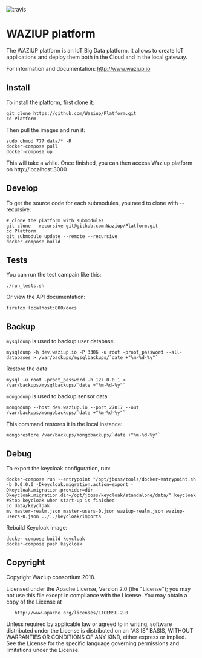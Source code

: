 ![travis](https://travis-ci.org/Waziup/Platform.svg?branch=master)


WAZIUP platform
===============

The WAZIUP platform is an IoT Big Data platform.
It allows to create IoT applications and deploy them both in the Cloud and in the local gateway.

For information and documentation: http://www.waziup.io

Install
-------

To install the platform, first clone it:
```
git clone https://github.com/Waziup/Platform.git
cd Platform
```

Then pull the images and run it:
```
sudo chmod 777 data/* -R
docker-compose pull
docker-compose up
```

This will take a while. Once finished, you can then access Waziup platform on http://localhost:3000

Develop
-------

To get the source code for each submodules, you need to clone with --recursive:
```
# clone the platform with submodules
git clone --recursive git@github.com:Waziup/Platform.git
cd Platform
git submodule update --remote --recursive
docker-compose build
```

Tests
-----

You can run the test campain like this:
```
./run_tests.sh
```

Or view the API documentation:
```
firefox localhost:800/docs
```

Backup
------

`mysqldump` is used to backup user database.
```
mysqldump -h dev.waziup.io -P 3306 -u root -proot_password --all-databases > /var/backups/mysqlbackups/`date +"%m-%d-%y"`
```

Restore the data:
```
mysql -u root -proot_password -h 127.0.0.1 <  /var/backups/mysqlbackups/`date +"%m-%d-%y"`
```

`mongodump` is used to backup sensor data:
```
mongodump --host dev.waziup.io --port 27017 --out /var/backups/mongobackups/`date +"%m-%d-%y"`
```

This command restores it in the local instance:
```
mongorestore /var/backups/mongobackups/`date +"%m-%d-%y"`
```

Debug
-----

To export the keycloak configuration, run:
```
docker-compose run --entrypoint "/opt/jboss/tools/docker-entrypoint.sh -b 0.0.0.0 -Dkeycloak.migration.action=export -Dkeycloak.migration.provider=dir -Dkeycloak.migration.dir=/opt/jboss/keycloak/standalone/data/" keycloak
#Stop keycloak when start-up is finished
cd data/keycloak
mv master-realm.json master-users-0.json waziup-realm.json waziup-users-0.json ../../keycloak/imports
```
Rebuild Keycloak image:
```
docker-compose build keycloak
docker-compose push keycloak
```

Copyright
---------

Copyright Waziup consortium 2018.

   Licensed under the Apache License, Version 2.0 (the "License");
   you may not use this file except in compliance with the License.
   You may obtain a copy of the License at

       http://www.apache.org/licenses/LICENSE-2.0

   Unless required by applicable law or agreed to in writing, software
   distributed under the License is distributed on an "AS IS" BASIS,
   WITHOUT WARRANTIES OR CONDITIONS OF ANY KIND, either express or implied.
   See the License for the specific language governing permissions and
   limitations under the License.

